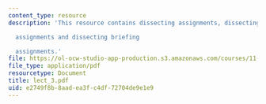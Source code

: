 ```yaml
---
content_type: resource
description: 'This resource contains dissecting assignments, dissecting memo

  assignments and dissecting briefing

  assignments.'
file: https://ol-ocw-studio-app-production.s3.amazonaws.com/courses/11-225-argumentation-and-communication-fall-2006/e2749f8b8aadea3fc4df72704de9e1e9_lect_3.pdf
file_type: application/pdf
resourcetype: Document
title: lect_3.pdf
uid: e2749f8b-8aad-ea3f-c4df-72704de9e1e9
---
```

